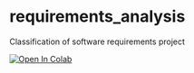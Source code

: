 # requirements_analysis
Classification of software requirements project

[![Open In Colab](https://colab.research.google.com/assets/colab-badge.svg)]([https://colab.research.google.com/github/googlecolab/colabtools/blob/main/notebooks/colab-github-demo.ipynb](https://colab.research.google.com/drive/1U41Xxx1bqBjcOFr4qZ51LGTE8IwHDckW#scrollTo=9BODR_gNH1_y))
